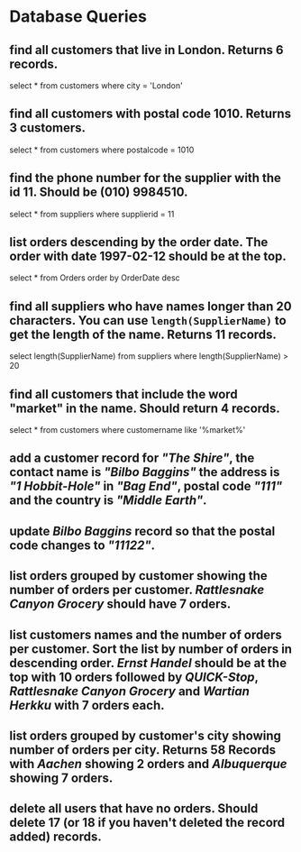 # Database Queries

## find all customers that live in London. Returns 6 records.
select * from customers where city = 'London'
## find all customers with postal code 1010. Returns 3 customers.
select * from customers where postalcode = 1010
## find the phone number for the supplier with the id 11. Should be (010) 9984510.
select * from suppliers where supplierid = 11
## list orders descending by the order date. The order with date 1997-02-12 should be at the top.
select * from Orders order by OrderDate desc
## find all suppliers who have names longer than 20 characters. You can use `length(SupplierName)` to get the length of the name. Returns 11 records.
select length(SupplierName) from suppliers where length(SupplierName) > 20
## find all customers that include the word "market" in the name. Should return 4 records.
select * from customers where customername like '%market%'
## add a customer record for _"The Shire"_, the contact name is _"Bilbo Baggins"_ the address is _"1 Hobbit-Hole"_ in _"Bag End"_, postal code _"111"_ and the country is _"Middle Earth"_.

## update _Bilbo Baggins_ record so that the postal code changes to _"11122"_.

## list orders grouped by customer showing the number of orders per customer. _Rattlesnake Canyon Grocery_ should have 7 orders.

## list customers names and the number of orders per customer. Sort the list by number of orders in descending order. _Ernst Handel_ should be at the top with 10 orders followed by _QUICK-Stop_, _Rattlesnake Canyon Grocery_ and _Wartian Herkku_ with 7 orders each.

## list orders grouped by customer's city showing number of orders per city. Returns 58 Records with _Aachen_ showing 2 orders and _Albuquerque_ showing 7 orders.

## delete all users that have no orders. Should delete 17 (or 18 if you haven't deleted the record added) records.
